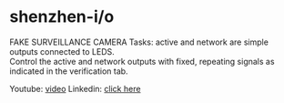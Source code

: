 # shenzhen-i/o
FAKE SURVEILLANCE CAMERA
Tasks:
active and network are simple outputs connected to LEDS.  
Control the active and network outputs with fixed, repeating signals as indicated in the verification tab.

Youtube: [video]([url](https://www.youtube.com/watch?v=Pc9m4EH5oxU))
Linkedin: [click here]([url](https://www.linkedin.com/in/abhishek-gangane/)https://www.linkedin.com/in/abhishek-gangane/)
